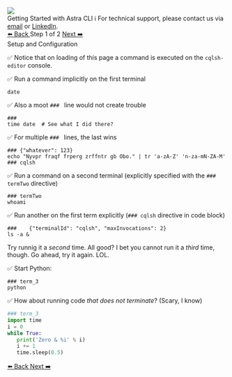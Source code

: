 <!-- TOP -->
<div class="top">
  <img class="scenario-academy-logo" src="https://datastax-academy.github.io/katapod-shared-assets/images/ds-academy-2023.svg" />
  <div class="scenario-title-section">
    <span class="scenario-title">Getting Started with Astra CLI</span>
    <span class="scenario-subtitle">ℹ️ For technical support, please contact us via <a href="mailto:cedrick.lunven@datastax.com">email</a> or <a href="https://dtsx.io/cedrick">LinkedIn</a>.</span>
  </div>
</div>

<!-- NAVIGATION -->
<div id="navigation-top" class="navigation-top">
 <a href='command:katapod.loadPage?[{"step":"intro"}]' 
   class="btn btn-dark navigation-top-left">⬅️ Back
 </a>
<span class="step-count"> Step 1 of 2</span>
 <a href='command:katapod.loadPage?[{"step":"step2"}]' 
    class="btn btn-dark navigation-top-right">Next ➡️
  </a>
</div>

<!-- CONTENT -->

<div class="step-title">Setup and Configuration</div>

✅ Notice that on loading of this page a command is executed on the `cqlsh-editor` console.


✅ Run a command implicitly on the first terminal
```
date
```

✅ Also a moot `### ` line would not create trouble
```
###     
time date  # See what I did there?
```

✅ For multiple `### ` lines, the last wins
```
### {"whatever": 123}
echo "Nyvpr fraqf frperg zrffntr gb Obo." | tr 'a-zA-Z' 'n-za-mN-ZA-M'
### cqlsh
```

✅ Run a command on a second terminal (explicitly specified with the `### termTwo` directive)
```
### termTwo
whoami
```

✅ Run another on the first term explicitly (`### cqlsh` directive in code block)
```
###    {"terminalId": "cqlsh", "maxInvocations": 2}
ls -a &
```

Try runnig it a _second_ time. All good? I bet you cannot run it a _third_ time, though. Go ahead, try it again. LOL.

✅ Start Python:

```
### term_3
python
```

✅ How about running code _that does not terminate_? (Scary, I know)
```python
### term_3
import time
i = 0
while True:
   print('Zero & %i' % i)
   i += 1
   time.sleep(0.5)

```



<!-- NAVIGATION -->
<div id="navigation-bottom" class="navigation-bottom">
 <a href='command:katapod.loadPage?[{"step":"intro"}]'
   class="btn btn-dark navigation-bottom-left">⬅️ Back
 </a>
 <a href='command:katapod.loadPage?[{"step":"step2"}]'
    class="btn btn-dark navigation-bottom-right">Next ➡️
  </a>
</div>
